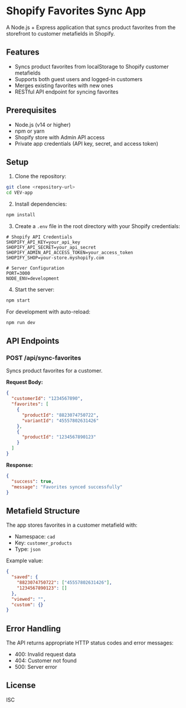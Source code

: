 # Shopify Favorites Sync App

A Node.js + Express application that syncs product favorites from the storefront to customer metafields in Shopify.

## Features

- Syncs product favorites from localStorage to Shopify customer metafields
- Supports both guest users and logged-in customers
- Merges existing favorites with new ones
- RESTful API endpoint for syncing favorites

## Prerequisites

- Node.js (v14 or higher)
- npm or yarn
- Shopify store with Admin API access
- Private app credentials (API key, secret, and access token)

## Setup

1. Clone the repository:
```bash
git clone <repository-url>
cd VEV-app
```

2. Install dependencies:
```bash
npm install
```

3. Create a `.env` file in the root directory with your Shopify credentials:
```env
# Shopify API Credentials
SHOPIFY_API_KEY=your_api_key
SHOPIFY_API_SECRET=your_api_secret
SHOPIFY_ADMIN_API_ACCESS_TOKEN=your_access_token
SHOPIFY_SHOP=your-store.myshopify.com

# Server Configuration
PORT=3000
NODE_ENV=development
```

4. Start the server:
```bash
npm start
```

For development with auto-reload:
```bash
npm run dev
```

## API Endpoints

### POST /api/sync-favorites

Syncs product favorites for a customer.

**Request Body:**
```json
{
  "customerId": "1234567890",
  "favorites": [
    {
      "productId": "8823074750722",
      "variantId": "45557802631426"
    },
    {
      "productId": "1234567890123"
    }
  ]
}
```

**Response:**
```json
{
  "success": true,
  "message": "Favorites synced successfully"
}
```

## Metafield Structure

The app stores favorites in a customer metafield with:
- Namespace: `cad`
- Key: `customer_products`
- Type: `json`

Example value:
```json
{
  "saved": {
    "8823074750722": ["45557802631426"],
    "1234567890123": []
  },
  "viewed": "",
  "custom": {}
}
```

## Error Handling

The API returns appropriate HTTP status codes and error messages:
- 400: Invalid request data
- 404: Customer not found
- 500: Server error

## License

ISC 